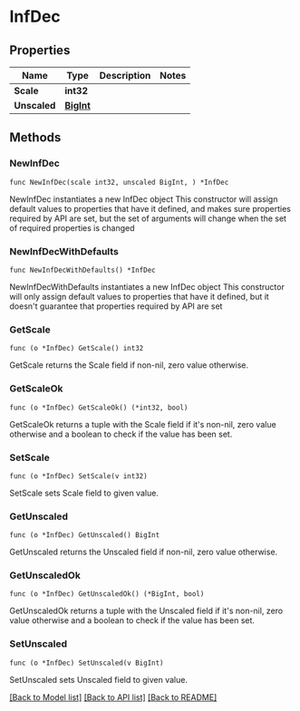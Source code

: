 # InfDec

## Properties

Name | Type | Description | Notes
------------ | ------------- | ------------- | -------------
**Scale** | **int32** |  | 
**Unscaled** | [**BigInt**](BigInt.md) |  | 

## Methods

### NewInfDec

`func NewInfDec(scale int32, unscaled BigInt, ) *InfDec`

NewInfDec instantiates a new InfDec object
This constructor will assign default values to properties that have it defined,
and makes sure properties required by API are set, but the set of arguments
will change when the set of required properties is changed

### NewInfDecWithDefaults

`func NewInfDecWithDefaults() *InfDec`

NewInfDecWithDefaults instantiates a new InfDec object
This constructor will only assign default values to properties that have it defined,
but it doesn't guarantee that properties required by API are set

### GetScale

`func (o *InfDec) GetScale() int32`

GetScale returns the Scale field if non-nil, zero value otherwise.

### GetScaleOk

`func (o *InfDec) GetScaleOk() (*int32, bool)`

GetScaleOk returns a tuple with the Scale field if it's non-nil, zero value otherwise
and a boolean to check if the value has been set.

### SetScale

`func (o *InfDec) SetScale(v int32)`

SetScale sets Scale field to given value.


### GetUnscaled

`func (o *InfDec) GetUnscaled() BigInt`

GetUnscaled returns the Unscaled field if non-nil, zero value otherwise.

### GetUnscaledOk

`func (o *InfDec) GetUnscaledOk() (*BigInt, bool)`

GetUnscaledOk returns a tuple with the Unscaled field if it's non-nil, zero value otherwise
and a boolean to check if the value has been set.

### SetUnscaled

`func (o *InfDec) SetUnscaled(v BigInt)`

SetUnscaled sets Unscaled field to given value.



[[Back to Model list]](../README.md#documentation-for-models) [[Back to API list]](../README.md#documentation-for-api-endpoints) [[Back to README]](../README.md)


